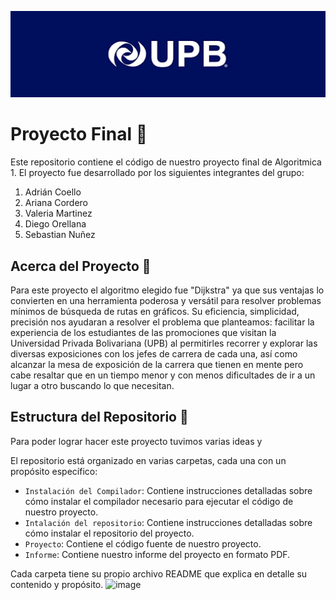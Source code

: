 ![](https://github.com/AdrianCoello/ProyectoFinal/blob/main/BannerUPB.png)
# Proyecto Final :page_facing_up:

Este repositorio contiene el código de nuestro proyecto final de Algoritmica 1. El proyecto fue desarrollado por los siguientes integrantes del grupo:

1. Adrián Coello 
2. Ariana Cordero
3. Valeria Martinez
4. Diego Orellana
5. Sebastian Nuñez

## Acerca del Proyecto :mag_right:

Para este proyecto el algoritmo elegido fue "Dijkstra" ya que sus ventajas lo convierten en una herramienta poderosa y versátil para resolver problemas mínimos de búsqueda de rutas en gráficos. Su eficiencia, simplicidad, precisión nos ayudaran a resolver el problema que planteamos: facilitar la experiencia de los estudiantes de las promociones que visitan la Universidad Privada Bolivariana (UPB) al permitirles recorrer y explorar las diversas exposiciones con los jefes de carrera de cada una, así como alcanzar la mesa de exposición de la carrera que tienen en mente pero cabe resaltar que en un tiempo menor y con menos dificultades de ir a un lugar a otro buscando lo que necesitan.

## Estructura del Repositorio :open_file_folder: 

Para poder lograr hacer este proyecto tuvimos varias ideas y 

El repositorio está organizado en varias carpetas, cada una con un propósito específico:

- `Instalación del Compilador`: Contiene instrucciones detalladas sobre cómo instalar el compilador necesario para ejecutar el código de nuestro proyecto.
- `Intalación del repositorio`: Contiene instrucciones detalladas sobre cómo instalar el repositorio del proyecto.
- `Proyecto`: Contiene el código fuente de nuestro proyecto.
- `Informe`: Contiene nuestro informe del proyecto en formato PDF.



Cada carpeta tiene su propio archivo README que explica en detalle su contenido y propósito.
![image](https://github.com/AdrianCoello/ProyectoFinal/assets/165090205/8c05a482-0aec-4c31-b37b-359a1863a235)






